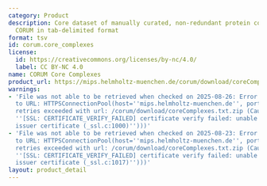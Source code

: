 ```yaml
---
category: Product
description: Core dataset of manually curated, non-redundant protein complexes in
  CORUM in tab-delimited format
format: tsv
id: corum.core_complexes
license:
  id: https://creativecommons.org/licenses/by-nc/4.0/
  label: CC BY-NC 4.0
name: CORUM Core Complexes
product_url: https://mips.helmholtz-muenchen.de/corum/download/coreComplexes.txt.zip
warnings:
- 'File was not able to be retrieved when checked on 2025-08-26: Error connecting
  to URL: HTTPSConnectionPool(host=''mips.helmholtz-muenchen.de'', port=443): Max
  retries exceeded with url: /corum/download/coreComplexes.txt.zip (Caused by SSLError(SSLCertVerificationError(1,
  ''[SSL: CERTIFICATE_VERIFY_FAILED] certificate verify failed: unable to get local
  issuer certificate (_ssl.c:1000)'')))'
- 'File was not able to be retrieved when checked on 2025-08-23: Error connecting
  to URL: HTTPSConnectionPool(host=''mips.helmholtz-muenchen.de'', port=443): Max
  retries exceeded with url: /corum/download/coreComplexes.txt.zip (Caused by SSLError(SSLCertVerificationError(1,
  ''[SSL: CERTIFICATE_VERIFY_FAILED] certificate verify failed: unable to get local
  issuer certificate (_ssl.c:1017)'')))'
layout: product_detail
---
```

